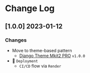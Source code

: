 # Change Log

## [1.0.0] 2023-01-12
### Changes

- Move to theme-based pattern
  - [Django Theme Mkit2 PRO](https://github.com/app-generator/django-theme-mkit2-pro) `v1.0.0`
- 🚀 `Deployment` 
  - `CI/CD` flow via `Render`
